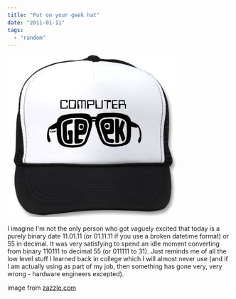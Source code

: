 ```yaml
---
title: "Put on your geek hat"
date: "2011-01-11"
tags: 
  - "random"
---
```


[![](/assets/img/geekhat.jpg "geekhat")](http://spurious-logic.net/put-on-the-geek-hat)

I imagine I'm not the only person who got vaguely excited that today is a purely binary date 11.01.11 (or 01.11.11 if you use a broken datetime format) or 55 in decimal. It was very satisfying to spend an idle moment converting from binary 110111 to decimal 55 (or 011111 to 31). Just reminds me of all the low level stuff I learned back in college which I will almost never use (and if I am actually using as part of my job, then something has gone very, very wrong - hardware engineers excepted).

image from [zazzle.com](http://www.zazzle.com/computer_geek_hat-148955741450629265)
